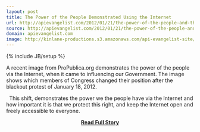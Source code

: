 ```yaml
---
layout: post
title: The Power of the People Demonstrated Using the Internet
url: http://apievangelist.com/2012/01/21/the-power-of-the-people-and-the-internet-demonstrated/
source: http://apievangelist.com/2012/01/21/the-power-of-the-people-and-the-internet-demonstrated/
domain: apievangelist.com
image: http://kinlane-productions.s3.amazonaws.com/api-evangelist-site/blog/sopa-opera-count.png
---
```

{% include JB/setup %}<p>A recent image from ProPublica.org demonstrates the power of the people via the Internet, when it came to influencing our Government.&nbsp;The image shows which members of Congress changed their position after the blackout protest of January 18, 2012.&nbsp;
&nbsp;

&nbsp;
This shift, demonstrates the power we the people have via the Internet and how important it is that we protect this right, and keep the Internet open and freely accessible to everyone.&nbsp;</p>
<center><p><a href="http://apievangelist.com/2012/01/21/the-power-of-the-people-and-the-internet-demonstrated/" style='padding:25px; font-sze:18px; font-weight: bold;'>Read Full Story</a></p></center>
